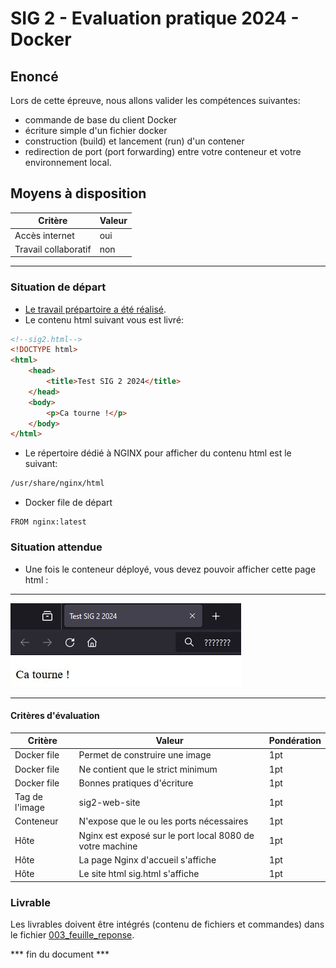 # SIG 2 - Evaluation pratique 2024 - Docker

## Enoncé

Lors de cette épreuve, nous allons valider les compétences suivantes:

* commande de base du client Docker
* écriture simple d'un fichier docker
* construction (build) et lancement (run) d'un contener
* redirection de port (port forwarding) entre votre conteneur et votre environnement local.

## Moyens à disposition

| Critère    | Valeur |
| -------- | ------- |
| Accès internet | oui |
| Travail collaboratif | non |
---

### Situation de départ

* [Le travail prépartoire a été réalisé](./001_travail_preparatoire.md).
* Le contenu html suivant vous est livré:
```html
<!--sig2.html-->
<!DOCTYPE html>
<html>
    <head>
        <title>Test SIG 2 2024</title>
    </head>
    <body>
        <p>Ca tourne !</p>
    </body>
</html> 
```

* Le répertoire dédié à NGINX pour afficher du contenu html est le suivant:
```bash
/usr/share/nginx/html
```

* Docker file de départ
```
FROM nginx:latest
```

### Situation attendue

* Une fois le conteneur déployé, vous devez pouvoir afficher cette page html :
---

![FinalResult](./img/FinalResult.JPG)

---

#### Critères d'évaluation

| Critère    | Valeur | Pondération |
| -------- | ------- | --- |
| Docker file | Permet de construire une image | 1pt |
| Docker file | Ne contient que le strict minimum | 1pt |
| Docker file | Bonnes pratiques d'écriture | 1pt |
| Tag de l'image | sig2-web-site     | 1pt |
| Conteneur | N'expose que le ou les ports nécessaires  | 1pt |
| Hôte | Nginx est exposé sur le port local 8080 de votre machine | 1pt |
| Hôte | La page Nginx d'accueil s'affiche | 1pt |
| Hôte | Le site html sig.html s'affiche  | 1pt |

### Livrable

Les livrables doivent être intégrés (contenu de fichiers et commandes) dans le fichier [003_feuille_reponse](./003_feuille_reponse.md).

*** fin du document ***
